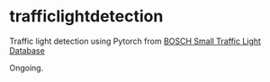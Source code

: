 # trafficlightdetection
Traffic light detection using Pytorch from [BOSCH Small Traffic Light Database](https://hci.iwr.uni-heidelberg.de/content/bosch-small-traffic-lights-dataset)

Ongoing.
